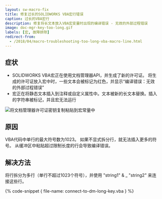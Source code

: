 ```yaml
---
layout: sw-macro-fix
title: 修复过长的SOLIDWORKS VBA宏行错误
caption: 过长的VBA宏行
description: 修复将长文本放入VBA宏变量时出现的编译错误 - 无效的外部过程错误
image: doc-mgr-key-too-long.gif
labels: [宏, 故障排除]
redirect-from:
  - /2018/04/macro-troubleshooting-too-long-vba-macro-line.html
---
```

## 症状

* SOLIDWORKS VBA宏正在使用文档管理器API，并生成了新的许可证。
将生成的许可证放入宏中时，一些文本会被标记为红色，并显示“编译错误：无效的外部过程错误”
* 宏正在将静态文本插入到注释或自定义属性中。文本被新的长文本替换。插入的字符串被标记，并且宏无法运行

![将文档管理器许可证密钥复制粘贴到宏常量中](doc-mgr-key-too-long.gif)

## 原因

VBA代码中单行的最大符号数为1023。
如果不显式拆分行，就无法插入更多的符号。
从缓冲区中粘贴超过限制长度的行会导致编译错误。

## 解决方法

将行拆分为多行（单行不超过1023个符号），并使用 "string1" & _ "string2" 来连接这些行。

{% code-snippet { file-name: connect-to-dm-long-key.vba } %}